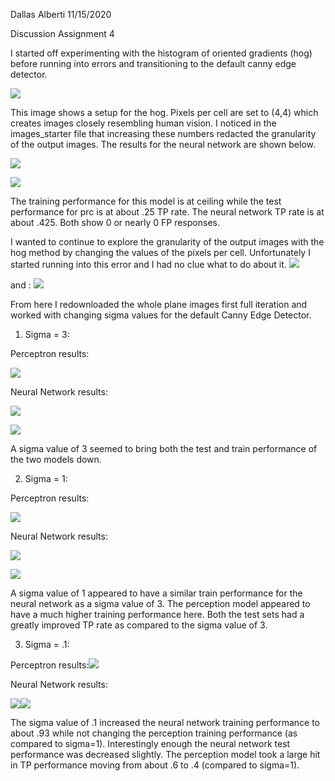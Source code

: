 

Dallas Alberti  11/15/2020

Discussion Assignment 4

  

I started off experimenting with the histogram of oriented gradients (hog) before running into errors and transitioning to the default canny edge detector.

  
![](https://lh4.googleusercontent.com/r8EgYbcyb96drnpzfotb7it8uxE3iXiDhYuzxnSzY-Fyx2uXLpv4gXrAz_VLn_gqsaSd4KiEVMiL7-dLPWyfehPIUzAg0jXsEmceNGlYq8mM6S0DOQwyGZ5Mf5GUyMw7WgHeHadK)

This image shows a setup for the hog. Pixels per cell are set to (4,4) which creates images closely resembling human vision. I noticed in the images_starter file that increasing these numbers redacted the granularity of the output images. The results for the neural network are shown below.

  
![](https://lh4.googleusercontent.com/BkFanKYcr37Xo7kp0bSs1tU5zKgs2xVLEm0adgnikCXHbWxNG2-IYAvmwhMl0ulmWuFSQXAvnxvL_eLFIsWwM6al2UwixejLUhskX4JKgTKp6-MNWJnyzNm98_yNWGdvJeRcU91A)  
  
  
  
![](https://lh4.googleusercontent.com/YvzyVO-4CZ6aLH45V41Khssvzt3--Nqr7OwHV5n1iXgBMJ_CjhdTnh0KfT7avVNEWKXBHJcCTgFrPZbyW6gbUw5k20l_JkWymjqwNg5zaGWuNz55PGoAwyPiyzzpS0GCh7w6enQK)  
  
  
  
  
  
  
  
  
  
  

The training performance for this model is at ceiling while the test performance for prc is at about .25 TP rate. The neural network TP rate is at about .425. Both show 0 or nearly 0 FP responses.

  
  
  
  
  
  
  

I wanted to continue to explore the granularity of the output images with the hog method by changing the values of the pixels per cell. Unfortunately I started running into this error and I had no clue what to do about it. ![](https://lh3.googleusercontent.com/QX1ZiorXKpJqRWlZfX9hIlGn64wtgdyL0hKPXFH2VJpQxrzDbse5xQSpX0SJIxCUTwNca_t08fVyRF0XQEkWLgD3ckY2mWeQCPezJLBQuUddItdfnHK-GWNoUaGbIq5fFa0hXHjP)

and : ![](https://lh3.googleusercontent.com/exN17fvTZsHPLRbk75Kx9pbtfUL7hs1yL_r3OWJBsSI7gplcNofkWL1J53DikF2iPIOOIh3AHj4KI5hYRfWsugFujIfZ2Y12EHxVGF8OdMhwWlwyMePmjm7htmtrIZn3x6tvjes1)

  

From here I redownloaded the whole plane images first full iteration and worked with changing sigma values for the default Canny Edge Detector.

  

1.  Sigma = 3:
    

  

Perceptron results:

![](https://lh3.googleusercontent.com/18GRDUQj6UsvC1ANs66__fRDxpbAyjZ8R-VOjncT8eiMh9RpNJJICbjeIOL0UNExs_5zakBd8rJqQaGY7S4lRHGv25b4iMCdrK7p8JOI0efWPxFDFuLNJZSNa9909ZCh9Exi7zw0)

Neural Network results:

  

![](https://lh5.googleusercontent.com/pALbnKD5R7U01mEC9NKQqyIWJDwWkQeuMzdLYvVUEugPmGtI6VZB5vnlYNLuWlbsEwyQY1Tm5KJbkTWwdolr8-ahxEyG1g5c7IIk_nTuHMIjFriMVLOKbWBnFiHvLoxlAtCMC6Pe)

  
![](https://lh3.googleusercontent.com/_2zikfM0QJceYyb8kQAVDRQ118itdVXZ9ciEzPDXoAnuApgR8xd1ZGTkQqxlbS2-3p2obZ0ACfs6bNojywedEeoqquuDcfP2cQk5jlTNX1DNvYMERDoljGZ0MLt9DnJknZraokPu)

A sigma value of 3 seemed to bring both the test and train performance of the two models down.

  
  
  
  
  
  
  
  
  

2.  Sigma = 1:
    

  

Perceptron results:

![](https://lh4.googleusercontent.com/skAz1MdWquSz-Ap2j9NUR8jI0z9lK3cpe5Z0DyFP1zFV1bKJrp4_SK9aMIcIQVeHopDY3Y4B_7YrhYpKgdVxDc92McnT9Qx2YYXVmMhMV06HCzCCfULBemDUknURgjtSUFOj8RJi)

Neural Network results:

  
![](https://lh3.googleusercontent.com/-BJyV5hR3bjvL7qGLEhtJJa1p_ysxjuJ7Kn8bfh7G9VwszYZGRlDqQyAviz5K9szjEOL-8fPaVjTopHRlyfQtFkTh8kB6DUNH8jFeGdcdnhKaUG2HWaYJo9oMVvNoN_P-ukzjFFU)  
  
  
  
  
  
![](https://lh3.googleusercontent.com/Hmhh7gYT40xmQVYCdKWG22CfWffABaOyR-zbzgC5OzbjWXp3C_0XxJPy63_H03P4i0Df7MSBlLE5mnUPdCbooKOFjgMtNEMkfKXPuMWe-uR372tqwsfnrzcstttdByxYdccrn9in)

A sigma value of 1 appeared to have a similar train performance for the neural network as a sigma value of 3. The perception model appeared to have a much higher training performance here. Both the test sets had a greatly improved TP rate as compared to the sigma value of 3.

  
  
  
  
  
  
  
  
  
  
  
  
  
  
  
  
  

3.  Sigma = .1:
    

  

Perceptron results:![](https://lh5.googleusercontent.com/y-JMN0oU51qEf8xoEwvSG3JT39QpcTZOvLtkPvdfU4wYDPJalw69qX7E8zrGP0IKlUM71j2PK7zXDWxl5MtyTZY5XIGYfZ-LFhAgmQCYDHZHsM4KiRytLJdUZkDU8Bq_BFrClfVy)

  
  
  
  
  

Neural Network results:

![](https://lh4.googleusercontent.com/TxWT9sYHeAGPEb2yFDJc6J6jJH_9kgL9TjiRHA0ggl7nChSztpYxOE0zGXkH0cpmnj72toJZjBA8op1lsfFgtLMPTzJtpuR0O4fJFphI_HAQppxPmXkXIof9kk3NEkLKgvZmE_-V)![](https://lh5.googleusercontent.com/6C2jXV8mXA9NT2d8zBpZAmY_KpMyUaEwu7-VukJ3y1xWM9F0FlA2_13G2YEG21Jp5fw0mokW-VKMXXaLT-77IOGRG6W85oFJ66HpfPVsfEmAl34nFWbeOn2oPhTBn5hgI9kq0VX1)

The sigma value of .1 increased the neural network training performance to about .93 while not changing the perception training performance (as compared to sigma=1). Interestingly enough the neural network test performance was decreased slightly. The perception model took a large hit in TP performance moving from about .6 to .4 (compared to sigma=1).
